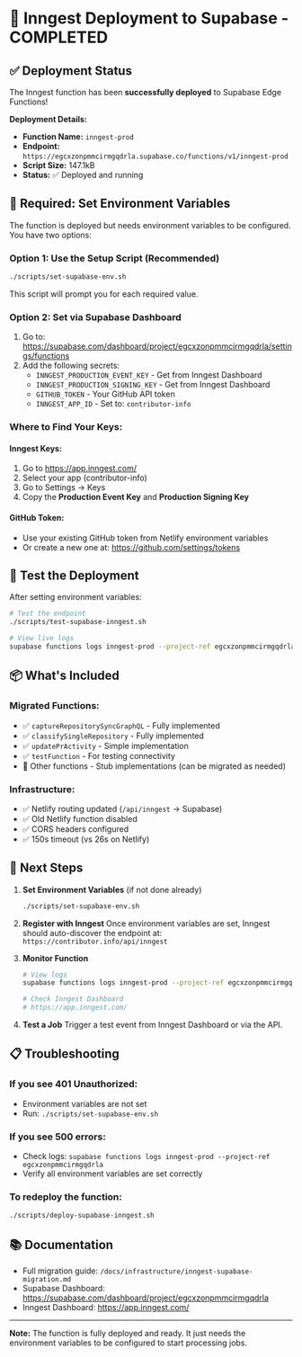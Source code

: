 # 🎉 Inngest Deployment to Supabase - COMPLETED

## ✅ Deployment Status

The Inngest function has been **successfully deployed** to Supabase Edge Functions!

**Deployment Details:**
- **Function Name:** `inngest-prod`
- **Endpoint:** `https://egcxzonpmmcirmgqdrla.supabase.co/functions/v1/inngest-prod`
- **Script Size:** 147.1kB
- **Status:** ✅ Deployed and running

## 🔐 Required: Set Environment Variables

The function is deployed but needs environment variables to be configured. You have two options:

### Option 1: Use the Setup Script (Recommended)
```bash
./scripts/set-supabase-env.sh
```
This script will prompt you for each required value.

### Option 2: Set via Supabase Dashboard
1. Go to: https://supabase.com/dashboard/project/egcxzonpmmcirmgqdrla/settings/functions
2. Add the following secrets:
   - `INNGEST_PRODUCTION_EVENT_KEY` - Get from Inngest Dashboard
   - `INNGEST_PRODUCTION_SIGNING_KEY` - Get from Inngest Dashboard
   - `GITHUB_TOKEN` - Your GitHub API token
   - `INNGEST_APP_ID` - Set to: `contributor-info`

### Where to Find Your Keys:

#### Inngest Keys:
1. Go to https://app.inngest.com/
2. Select your app (contributor-info)
3. Go to Settings → Keys
4. Copy the **Production Event Key** and **Production Signing Key**

#### GitHub Token:
- Use your existing GitHub token from Netlify environment variables
- Or create a new one at: https://github.com/settings/tokens

## 🧪 Test the Deployment

After setting environment variables:
```bash
# Test the endpoint
./scripts/test-supabase-inngest.sh

# View live logs
supabase functions logs inngest-prod --project-ref egcxzonpmmcirmgqdrla --tail
```

## 📦 What's Included

### Migrated Functions:
- ✅ `captureRepositorySyncGraphQL` - Fully implemented
- ✅ `classifySingleRepository` - Fully implemented
- ✅ `updatePrActivity` - Simple implementation
- ✅ `testFunction` - For testing connectivity
- 🔲 Other functions - Stub implementations (can be migrated as needed)

### Infrastructure:
- ✅ Netlify routing updated (`/api/inngest` → Supabase)
- ✅ Old Netlify function disabled
- ✅ CORS headers configured
- ✅ 150s timeout (vs 26s on Netlify)

## 🚀 Next Steps

1. **Set Environment Variables** (if not done already)
   ```bash
   ./scripts/set-supabase-env.sh
   ```

2. **Register with Inngest**
   Once environment variables are set, Inngest should auto-discover the endpoint at:
   `https://contributor.info/api/inngest`

3. **Monitor Function**
   ```bash
   # View logs
   supabase functions logs inngest-prod --project-ref egcxzonpmmcirmgqdrla --tail

   # Check Inngest Dashboard
   # https://app.inngest.com/
   ```

4. **Test a Job**
   Trigger a test event from Inngest Dashboard or via the API.

## 📋 Troubleshooting

### If you see 401 Unauthorized:
- Environment variables are not set
- Run: `./scripts/set-supabase-env.sh`

### If you see 500 errors:
- Check logs: `supabase functions logs inngest-prod --project-ref egcxzonpmmcirmgqdrla`
- Verify all environment variables are set correctly

### To redeploy the function:
```bash
./scripts/deploy-supabase-inngest.sh
```

## 📚 Documentation

- Full migration guide: `/docs/infrastructure/inngest-supabase-migration.md`
- Supabase Dashboard: https://supabase.com/dashboard/project/egcxzonpmmcirmgqdrla
- Inngest Dashboard: https://app.inngest.com/

---

**Note:** The function is fully deployed and ready. It just needs the environment variables to be configured to start processing jobs.